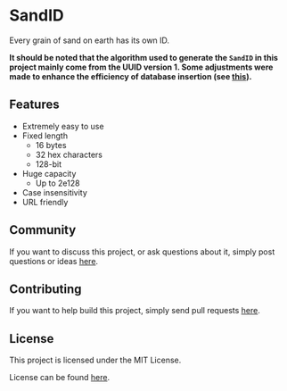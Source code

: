 # SandID

Every grain of sand on earth has its own ID.

**It should be noted that the algorithm used to generate the `SandID` in this
project mainly come from the UUID version 1. Some adjustments were made to
enhance the efficiency of database insertion (see
[this](https://www.percona.com/blog/2014/12/19/store-uuid-optimized-way/)).**

## Features

* Extremely easy to use
* Fixed length
	* 16 bytes
	* 32 hex characters
	* 128-bit
* Huge capacity
	* Up to 2e128
* Case insensitivity
* URL friendly

## Community

If you want to discuss this project, or ask questions about it, simply post
questions or ideas [here](https://github.com/aofei/sandid-swift/issues).

## Contributing

If you want to help build this project, simply send pull requests
[here](https://github.com/aofei/sandid-swift/pulls).

## License

This project is licensed under the MIT License.

License can be found [here](LICENSE).
